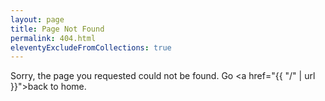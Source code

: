 ```yaml
---
layout: page
title: Page Not Found
permalink: 404.html
eleventyExcludeFromCollections: true
---
```

Sorry, the page you requested could not be found. Go <a href="{{ "/" | url }}">back to home</a>.